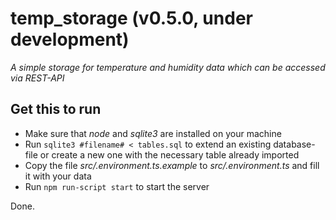 #  temp_storage (v0.5.0, under development)
_A simple storage for temperature and humidity data which can be accessed via REST-API_

## Get this to run
- Make sure that _node_ and _sqlite3_ are installed on your machine
- Run `sqlite3 #filename# < tables.sql` to extend an existing database-file or create a new one with the necessary table already imported
- Copy the file _src/.environment.ts.example_ to _src/.environment.ts_  and fill it with your data
- Run `npm run-script start` to start the server 

Done.
